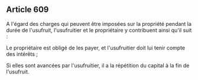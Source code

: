 Article 609
----
A l'égard des charges qui peuvent être imposées sur la propriété pendant la
durée de l'usufruit, l'usufruitier et le propriétaire y contribuent ainsi qu'il
suit :

Le propriétaire est obligé de les payer, et l'usufruitier doit lui tenir compte
des intérêts ;

Si elles sont avancées par l'usufruitier, il a la répétition du capital à la fin
de l'usufruit.
